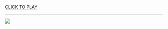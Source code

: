 
<a href="https://premium76.site?title=free_games_unblocked&ref=13M">CLICK TO PLAY</a></h3>
<hr>

<a href="https://premium76.site?title=free_games_unblocked&ref=13M"><img src="https://clearcache.store/games.png"></a>


